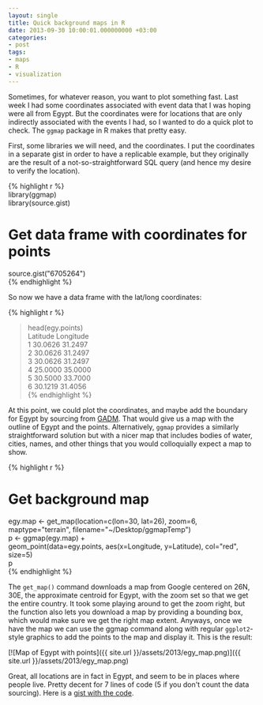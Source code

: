 ```yaml
---
layout: single
title: Quick background maps in R
date: 2013-09-30 10:00:01.000000000 +03:00
categories:
- post
tags:
- maps
- R
- visualization
---
```


Sometimes, for whatever reason, you want to plot something fast. Last week I had some coordinates associated with event data that I was hoping were all from Egypt. But the coordinates were for locations that are only indirectly associated with the events I had, so I wanted to do a quick plot to check. The `ggmap` package in R makes that pretty easy.

First, some libraries we will need, and the coordinates. I put the coordinates in a separate gist in order to have a replicable example, but they originally are the result of a not-so-straightforward SQL query (and hence my desire to verify the location).

{% highlight r %}  
library(ggmap)  
library(source.gist)

# Get data frame with coordinates for points  
source.gist("6705264")  
{% endhighlight %}

So now we have a data frame with the lat/long coordinates:

{% highlight r %}  
> head(egy.points)  
Latitude Longitude  
1 30.0626 31.2497  
2 30.0626 31.2497  
3 30.0626 31.2497  
4 25.0000 35.0000  
5 30.5000 33.7000  
6 30.1219 31.4056  
{% endhighlight %}

At this point, we could plot the coordinates, and maybe add the boundary for Egypt by sourcing from [GADM](http://www.gadm.org/download). That would give us a map with the outline of Egypt and the points. Alternatively, `ggmap` provides a similarly straightforward solution but with a nicer map that includes bodies of water, cities, names, and other things that you would colloquially expect a map to show.

{% highlight r %}  
# Get background map  
egy.map <- get_map(location=c(lon=30, lat=26), zoom=6, maptype="terrain", filename="~/Desktop/ggmapTemp")  
p <- ggmap(egy.map) +  
geom_point(data=egy.points, aes(x=Longitude, y=Latitude), col="red", size=5)  
p  
{% endhighlight %}

The `get_map()` command downloads a map from Google centered on 26N, 30E, the approximate centroid for Egypt, with the zoom set so that we get the entire country. It took some playing around to get the zoom right, but the function also lets you download a map by providing a bounding box, which would make sure we get the right map extent. Anyways, once we have the map we can use the ggmap command along with regular `ggplot2`-style graphics to add the points to the map and display it. This is the result:

[![Map of Egypt with points]({{ site.url }}/assets/2013/egy_map.png)]({{ site.url }}/assets/2013/egy_map.png)

Great, all locations are in fact in Egypt, and seem to be in places where people live. Pretty decent for 7 lines of code (5 if you don't count the data sourcing). Here is a [gist with the code](https://gist.github.com/andybega/6706212).